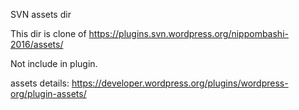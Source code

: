 SVN assets dir

This dir is clone of https://plugins.svn.wordpress.org/nippombashi-2016/assets/

Not include in plugin.

assets details: https://developer.wordpress.org/plugins/wordpress-org/plugin-assets/
